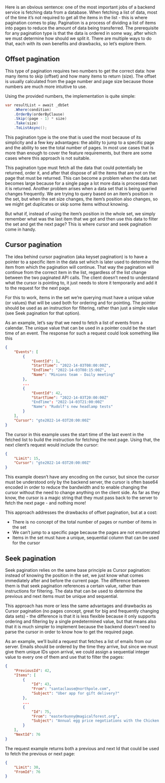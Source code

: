 Here is an obvious sentence: one of the most important jobs of a backend service is fetching data from a database. When fetching a list of data, most of the time it’s not required to get all the items in the list - this is where pagination comes to play. Pagination is a process of dividing a list of items into pages to reduce the amount of data being transferred. The prerequisite for any pagination type is that the data is ordered in some way, after which we must determine how should we split it. There are multiple ways to do that, each with its own benefits and drawbacks, so let’s explore them.

## Offset pagination

This type of pagination requires two numbers to get the correct data: how many items to skip (offset) and how many items to return (size). The offset is usually calculated from the page number and page size because those numbers are much more intuitive to use.

Using the provided numbers, the implementation is quite simple:

```csharp
var resultList = await _dbSet
	.Where(condition)
	.OrderBy(orderByClause)
	.Skip((page - 1) * size)
	.Take(size)
	.ToListAsync();
```

This pagination type is the one that is used the most because of its simplicity and a few key advantages: the ability to jump to a specific page and the ability to see the total number of pages. In most use cases that is more than enough to cover the feature requirements, but there are some cases where this approach is not suitable.

This pagination type must fetch all the data that could potentially be returned, order it, and after that dispose of all the items that are not on the page that must be returned. This can become a problem when the data set becomes large because for a single page a lot more data is processed than it is returned. Another problem arises when a data set that is being queried changes frequently. We are trying to query based on an item’s position in the set, but when the set size changes, the item’s position also changes, so we might get duplicates or skip some items without knowing.

But what if, instead of using the item’s position in the whole set, we simply remember what was the last item that we got and then use this data to filter the set and get the next page? This is where cursor and seek pagination come in handy.

## Cursor pagination

The idea behind cursor pagination (aka keyset pagination) is to have a pointer to a specific item in the data set which is later used to determine the item from which the pagination will continue. That way the pagination will continue from the correct item in the list, regardless of the list change between the two paginated API calls. The client doesn’t need to understand what the cursor is pointing to, it just needs to store it temporarily and add it to the request for the next page.

For this to work, items in the set we’re querying must have a unique value (or values) that will be used both for ordering and for pointing. The pointer should be used as an instruction for filtering, rather than just a simple value (see Seek pagination for that option).

As an example, let’s say that we need to fetch a list of events from a calendar. The unique value that can be used in a pointer could be the start time of an event. The response for such a request could look something like this

```json
{
	"Events": [
		{
			"EventId": 1,
			"StartTime": "2022-14-03T08:00:00Z",
			"EndTime": "2022-14-03T08:15:00Z",
			"Name": "Minions team - Daily meeting"
		},
		...
		{
			"EventId": 42,
			"StartTime": "2022-14-03T20:00:00Z"
			"EndTime": "2022-14-03T21:00:00Z"
			"Name": "Rudolf's new headlamp tests"
		}
	],
	"Cursor": "gte2022-14-03T20:00:00Z"
}
```

The cursor in this example uses the start time of the last event in the fetched list to build the instruction for fetching the next page. Using that, the next client’s request would include the cursor:

```json
{
	"Limit": 15,
	"Cursor": "gte2022-14-03T20:00:00Z"
}
```

This example doesn’t have any encoding on the cursor, but since the cursor must be understood only by the backend server, the cursor is often base64 encoded in order to reduce the bandwidth and to enable changing the cursor without the need to change anything on the client side. As far as they know, the cursor is a magic string that they must pass back to the server to fetch the next page - and nothing more!

This approach addresses the drawbacks of offset pagination, but at a cost:

- There is no concept of the total number of pages or number of items in the set
- We can’t jump to a specific page because the pages are not enumerated
- Items in the set must have a unique, sequential column that can be used for the cursor

## Seek pagination

Seek pagination relies on the same base principle as Cursor pagination: instead of knowing the position in the set, we just know what comes immediately after and before the current page. The difference between them is that seek pagination references a certain value, rather than instructions for filtering. The data that can be used to determine the previous and next items must be unique and sequential.

This approach has more or less the same advantages and drawbacks as Cursor pagination (no pages concept, great for big and frequently changing data sets) - the difference is that it is less flexible because it only supports ordering and filtering by a single predetermined value, but that means also that it is much simpler to implement because the backend doesn’t need to parse the cursor in order to know how to get the required page.

As an example, we’ll build a request that fetches a list of emails from our server. Emails should be ordered by the time they arrive, but since we must give them unique IDs upon arrival, we could assign a sequential integer value to every one of them and use that to filter the pages:

```json
{
	"PreviousId": 42,
	"Items": [
		{
			"Id": 43,
			"From": "santaclause@northpole.com",
			"Subject": "Uber app for gift delivery?"
		},
		...
		{
			"Id": 75,
			"From": "easterbunny@magicalforest.org",
			"Subject": "Annual egg price negotiations with the Chicken alliance"
		}
	],
	"NextId": 76
}
```

The request example returns both a previous and next Id that could be used to fetch the previous or next page:

```json
{
	"Limit": 30,
	"FromId": 76
}
```
